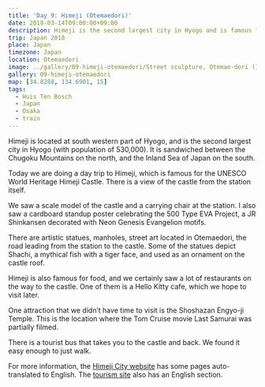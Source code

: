```yaml
---
title: 'Day 9: Himeji (Otemaedori)'
date: 2018-03-14T09:00:00+09:00
description: Himeji is the second largest city in Hyogo and is famous for Himeji Castle and Kokoen garden. There are many statues on Otemaedori.
trip: Japan 2018
place: Japan
timezone: Japan
location: Otemaedori
image: ../gallery/09-himeji-otemaedori/Street sculpture, Otemae-dori (12).jpeg
gallery: 09-himeji-otemaedori
map: [34.8288, 134.6901, 15]
tags:
  - Huis Ten Bosch
  - Japan
  - Osaka
  - train
---
```


Himeji is located at south western part of Hyogo, and is the second largest city in Hyogo (with population of 530,000). It is sandwiched between the Chugoku Mountains on the north, and the Inland Sea of Japan on the south.

Today we are doing a day trip to Himeji, which is famous for the UNESCO World Heritage Himeji Castle. There is a view of the castle from the station itself.

We saw a scale model of the castle and a carrying chair at the station. I also saw a cardboard standup poster celebrating the 500 Type EVA Project, a JR Shinkansen decorated with Neon Genesis Evangelion motifs.

There are artistic statues, manholes, street art located in Otemaedori, the road leading from the station to the castle. Some of the statues depict Shachi, a mythical fish with a tiger face, and used as an ornament on the castle roof.

Himeji is also famous for food, and we certainly saw a lot of restaurants on the way to the castle. One of them is a Hello Kitty cafe, which we hope to visit later.

One attraction that we didn’t have time to visit is the Shoshazan Engyo-ji Temple. This is the location where the Tom Cruise movie Last Samurai was partially filmed.

There is a tourist bus that takes you to the castle and back. We found it easy enough to just walk.

For more information, the [Himeji City website](https://www.city.himeji.lg.jp/) has some pages auto-translated to English. The [tourism site](https://www.himeji-kanko.jp/) also has an English section.
